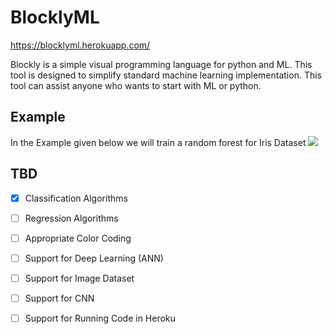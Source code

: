 # BlocklyML

https://blocklyml.herokuapp.com/

Blockly is a simple visual programming language for python and ML. This tool is designed to simplify standard machine learning implementation. This tool can assist anyone who wants to start with ML or python. 

## Example
In the Example given below we will train a random forest for Iris Dataset
![](https://github.com/chekoduadarsh/BlocklyML/blob/main/media/IrisRandomForest.png)

## TBD

 - [x] Classification Algorithms
 - [ ] Regression Algorithms
 - [ ] Appropriate Color Coding
 - [ ] Support for Deep Learning (ANN)
 - [ ] Support for Image Dataset
 - [ ] Support for CNN
 - [ ] Support for Running Code in Heroku
 
